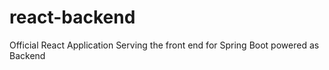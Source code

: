 # react-backend
Official React Application Serving the front end for Spring Boot powered as Backend
